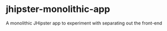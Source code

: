 # jhipster-monolithic-app
A monolithic JHipster app to experiment with separating out the front-end
